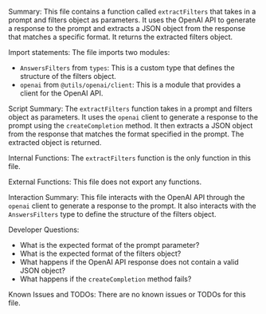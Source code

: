 Summary:
This file contains a function called `extractFilters` that takes in a prompt and filters object as parameters. It uses the OpenAI API to generate a response to the prompt and extracts a JSON object from the response that matches a specific format. It returns the extracted filters object.

Import statements:
The file imports two modules:
- `AnswersFilters` from `types`: This is a custom type that defines the structure of the filters object.
- `openai` from `@utils/openai/client`: This is a module that provides a client for the OpenAI API.

Script Summary:
The `extractFilters` function takes in a prompt and filters object as parameters. It uses the `openai` client to generate a response to the prompt using the `createCompletion` method. It then extracts a JSON object from the response that matches the format specified in the prompt. The extracted object is returned.

Internal Functions:
The `extractFilters` function is the only function in this file.

External Functions:
This file does not export any functions.

Interaction Summary:
This file interacts with the OpenAI API through the `openai` client to generate a response to the prompt. It also interacts with the `AnswersFilters` type to define the structure of the filters object.

Developer Questions:
- What is the expected format of the prompt parameter?
- What is the expected format of the filters object?
- What happens if the OpenAI API response does not contain a valid JSON object?
- What happens if the `createCompletion` method fails?

Known Issues and TODOs:
There are no known issues or TODOs for this file.